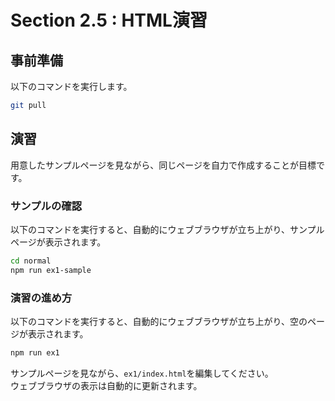 # Section 2.5 : HTML演習

## 事前準備

以下のコマンドを実行します。

```bash
git pull
```

## 演習

用意したサンプルページを見ながら、同じページを自力で作成することが目標です。

### サンプルの確認

以下のコマンドを実行すると、自動的にウェブブラウザが立ち上がり、サンプルページが表示されます。

```bash
cd normal
npm run ex1-sample
```

### 演習の進め方

以下のコマンドを実行すると、自動的にウェブブラウザが立ち上がり、空のページが表示されます。

```bash
npm run ex1
```

サンプルページを見ながら、`ex1/index.html`を編集してください。<br>
ウェブブラウザの表示は自動的に更新されます。
